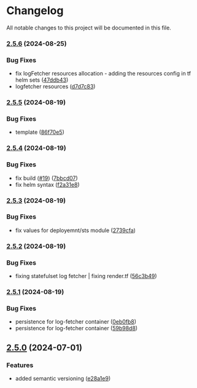 # Changelog

All notable changes to this project will be documented in this file.

### [2.5.6](https://github.com/axetrading/terraform-helm-aws-deployment/compare/v2.5.5...v2.5.6) (2024-08-25)


### Bug Fixes

* fix logFetcher resources allocation - adding the resources config in tf helm sets ([47ddb43](https://github.com/axetrading/terraform-helm-aws-deployment/commit/47ddb431b121c33a71482f0e000964071730bb65))
* logfetcher resources ([d7d7c83](https://github.com/axetrading/terraform-helm-aws-deployment/commit/d7d7c831b1ab25c0091d69a584f81002c2433ee4))

### [2.5.5](https://github.com/axetrading/terraform-helm-aws-deployment/compare/v2.5.4...v2.5.5) (2024-08-19)


### Bug Fixes

* template ([86f70e5](https://github.com/axetrading/terraform-helm-aws-deployment/commit/86f70e5f7d008d6686711341ed57246fc256fadc))

### [2.5.4](https://github.com/axetrading/terraform-helm-aws-deployment/compare/v2.5.3...v2.5.4) (2024-08-19)


### Bug Fixes

* fix build ([#19](https://github.com/axetrading/terraform-helm-aws-deployment/issues/19)) ([7bbcd07](https://github.com/axetrading/terraform-helm-aws-deployment/commit/7bbcd07bd7fbf2c1629504ba92750574ff2689fc))
* fix helm syntax ([f2a31e8](https://github.com/axetrading/terraform-helm-aws-deployment/commit/f2a31e8bd60d89e6609d693b9f794d8e0360040d))

### [2.5.3](https://github.com/axetrading/terraform-helm-aws-deployment/compare/v2.5.2...v2.5.3) (2024-08-19)


### Bug Fixes

* fix values for deployemnt/sts module ([2739cfa](https://github.com/axetrading/terraform-helm-aws-deployment/commit/2739cfa416e5da90090b7e435b3634fc1ebb6e84))

### [2.5.2](https://github.com/axetrading/terraform-helm-aws-deployment/compare/v2.5.1...v2.5.2) (2024-08-19)


### Bug Fixes

* fixing statefulset log fetcher | fixing render.tf ([56c3b49](https://github.com/axetrading/terraform-helm-aws-deployment/commit/56c3b491c40837d23522e21519a8e60aac19b740))

### [2.5.1](https://github.com/axetrading/terraform-helm-aws-deployment/compare/v2.5.0...v2.5.1) (2024-08-19)


### Bug Fixes

* persistence for log-fetcher container ([0eb0fb8](https://github.com/axetrading/terraform-helm-aws-deployment/commit/0eb0fb8cdf3c93de570939aa5179b203b876f20d))
* persistence for log-fetcher container ([59b98d8](https://github.com/axetrading/terraform-helm-aws-deployment/commit/59b98d829dd400420342be5c4e8f8546f4515a42))

## [2.5.0](https://github.com/axetrading/terraform-helm-aws-deployment/compare/v2.4.4...v2.5.0) (2024-07-01)


### Features

* added semantic versioning ([e28a1e9](https://github.com/axetrading/terraform-helm-aws-deployment/commit/e28a1e9ffcb4e644ccf18a2639f6d0e2d27f5e16))
